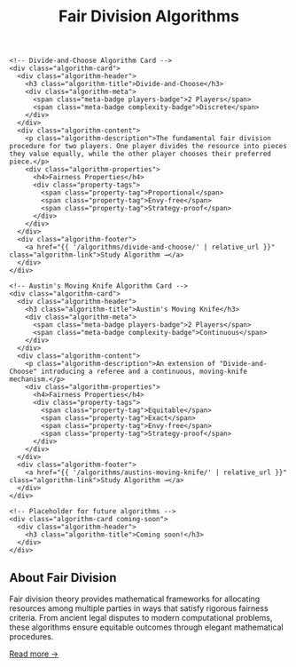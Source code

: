 ﻿---
layout: default
title: Fair Division Algorithms
---

<div class="algorithms-section">
  <div class="algorithm-grid">

    <!-- Divide-and-Choose Algorithm Card -->
    <div class="algorithm-card">
      <div class="algorithm-header">
        <h3 class="algorithm-title">Divide-and-Choose</h3>
        <div class="algorithm-meta">
          <span class="meta-badge players-badge">2 Players</span>
          <span class="meta-badge complexity-badge">Discrete</span>
        </div>
      </div>
      <div class="algorithm-content">
        <p class="algorithm-description">The fundamental fair division procedure for two players. One player divides the resource into pieces they value equally, while the other player chooses their preferred piece.</p>
        <div class="algorithm-properties">
          <h4>Fairness Properties</h4>
          <div class="property-tags">
            <span class="property-tag">Proportional</span>
            <span class="property-tag">Envy-free</span>
            <span class="property-tag">Strategy-proof</span>
          </div>
        </div>
      </div>
      <div class="algorithm-footer">
        <a href="{{ '/algorithms/divide-and-choose/' | relative_url }}" class="algorithm-link">Study Algorithm →</a>
      </div>
    </div>
    
    <!-- Austin's Moving Knife Algorithm Card -->
    <div class="algorithm-card">
      <div class="algorithm-header">
        <h3 class="algorithm-title">Austin's Moving Knife</h3>
        <div class="algorithm-meta">
          <span class="meta-badge players-badge">2 Players</span>
          <span class="meta-badge complexity-badge">Continuous</span>
        </div>
      </div>
      <div class="algorithm-content">
        <p class="algorithm-description">An extension of "Divide-and-Choose" introducing a referee and a continuous, moving-knife mechanism.</p>
        <div class="algorithm-properties">
          <h4>Fairness Properties</h4>
          <div class="property-tags">
            <span class="property-tag">Equitable</span>
            <span class="property-tag">Exact</span>
            <span class="property-tag">Envy-free</span>
            <span class="property-tag">Strategy-proof</span>
          </div>
        </div>
      </div>
      <div class="algorithm-footer">
        <a href="{{ '/algorithms/austins-moving-knife/' | relative_url }}" class="algorithm-link">Study Algorithm →</a>
      </div>
    </div>

    <!-- Placeholder for future algorithms -->
    <div class="algorithm-card coming-soon">
      <div class="algorithm-header">
        <h3 class="algorithm-title">Coming soon!</h3>
      </div>
    </div>
  </div>
</div>

<div class="content-block intro-block">
  <h2>About Fair Division</h2>
  <p>Fair division theory provides mathematical frameworks for allocating resources among multiple parties in ways that satisfy rigorous fairness criteria. From ancient legal disputes to modern computational problems, these algorithms ensure equitable outcomes through elegant mathematical procedures.</p>
  <a href="https://en.wikipedia.org/wiki/Fair_division" target="_blank" class="algorithm-link">Read more →</a>
</div>